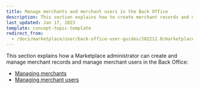 ```yaml
---
title: Manage merchants and merchant users in the Back Office
description: This section explains how to create merchant records and manage merchant records and users.
last_updated: Jan 17, 2023
template: concept-topic-template
redirect_from:
  - /docs/marketplace/user/back-office-user-guides/202212.0/marketplace/merchants/merchants.html
---
```

This section explains how a Marketplace administrator can create and manage merchant records and manage merchant users in the Back Office:

* [Managing merchants](/docs/marketplace/user/back-office-user-guides/{{page.version}}/marketplace/merchants/managing-merchants.html)
* [Managing merchant users](/docs/marketplace/user/back-office-user-guides/{{page.version}}/marketplace/merchants/managing-merchant-users.html)
